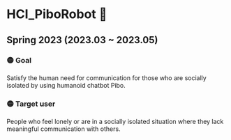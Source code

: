 # HCI_PiboRobot 🤖

## Spring 2023 (2023.03 ~ 2023.05)
###
### 🟡 Goal
Satisfy the human need for communication for those who are socially isolated by using humanoid chatbot Pibo.
### 🟡 Target user
People who feel lonely or are in a socially isolated situation where they lack meaningful communication with others.

